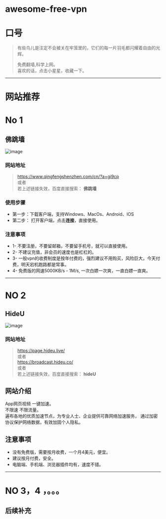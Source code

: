 # awesome-free-vpn
# 口号
> 有些鸟儿是注定不会被关在牢笼里的，它们的每一片羽毛都闪耀着自由的光辉。  
> 
> 免费翻墙,科学上网。  
> 喜欢的话，点击小星星，收藏一下。  



-------------------------------------------


# 网站推荐


# No 1
## 佛跳墙
![image](https://user-images.githubusercontent.com/42163066/121831401-ef618200-ccf9-11eb-90b3-e409c8b6ef6e.png)


### 网站地址
> 
> <https://www.qingfengshenzhen.com/cn/?a=gi9cp>  
> 或者   
> 若上述链接失效，百度直接搜索： **佛跳墙**  


### 使用步骤
- 第一步：下载客户端，支持Windows、MacOs、Android、IOS
- 第二步： 打开客户端，点击**连接**，直接使用。


### 注意事项
- 1- 不要注册，不要留邮箱，不要留手机号，就可以直接使用。
- 2- 不建议充值，非会员的速度也是杠杠的。
- 3- 一般vpn的收费制度是按年付费的，强烈建议不用购买，风险巨大，今天付费，明天宕机跑路都是常事。
- 4- 免费版的网速5000KB/s - 1M/s, 一次白嫖一次爽，一直白嫖一直爽。


-------------------------------------------


#  NO 2
## HideU
![image](https://user-images.githubusercontent.com/42163066/131212128-ff8e074a-506c-4609-a83d-3a94987477a9.png)


### 网站地址
> <https://page.hideu.live/>    
> 或者  
> <https://broadcast.hideu.co/>   
> 或者  
> 若上述链接失效，百度直接搜索： **hideU**


## 网站介绍
App网页视频 一键加速。  <br>
不限速 不限流量。   <br>
遍布各地的优质加速节点，为专业人士、企业提供可靠网络加速服务， 通过加密协议保护网络数据，有效加固个人隐私。


## 注意事项
- 没有免费版，需要按月收费，一个月4美元，便宜。
- 建议按月付费，安全。
- 电脑端、手机端、浏览器插件均有，速度不错。


-------------------------------------------


#  NO 3，4 ，。。。
## 后续补充

